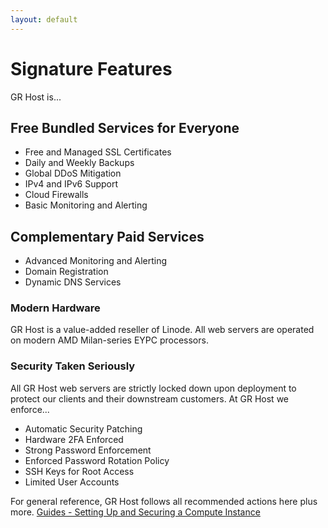 ```yaml
---
layout: default
---
```

# Signature Features

GR Host is...

## Free Bundled Services for Everyone

- Free and Managed SSL Certificates
- Daily and Weekly Backups
- Global DDoS Mitigation
- IPv4 and IPv6 Support
- Cloud Firewalls
- Basic Monitoring and Alerting

## Complementary Paid Services

- Advanced Monitoring and Alerting
- Domain Registration
- Dynamic DNS Services

### Modern Hardware

GR Host is a value-added reseller of Linode. All web servers are operated on modern AMD Milan-series EYPC processors.

### Security Taken Seriously

All GR Host web servers are strictly locked down upon deployment to protect our clients and their downstream customers.
At GR Host we enforce...

- Automatic Security Patching
- Hardware 2FA Enforced
- Strong Password Enforcement
- Enforced Password Rotation Policy
- SSH Keys for Root Access
- Limited User Accounts

For general reference, GR Host follows all recommended actions here plus more. [Guides - Setting Up and Securing a Compute Instance](https://www.linode.com/docs/products/compute/compute-instances/guides/set-up-and-secure/)
